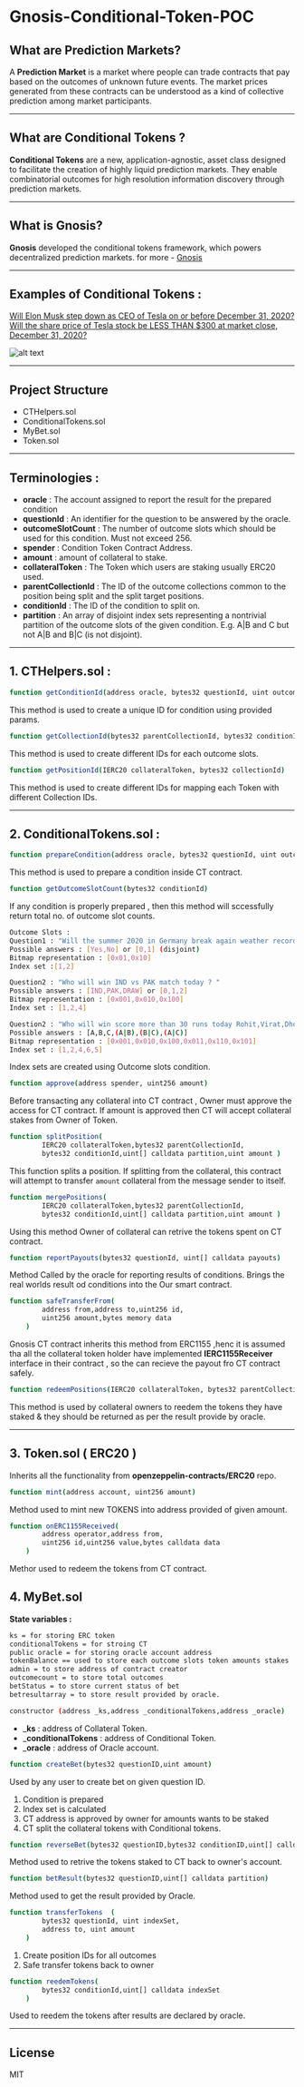 # Gnosis-Conditional-Token-POC



## What are Prediction Markets?

A __Prediction Market__ is a market where people can trade contracts that pay based on the outcomes of unknown future events. The market prices generated from these contracts can be understood as a kind of collective prediction among market participants.

---

## What are Conditional Tokens ?

__Conditional Tokens__ are a new, application-agnostic, asset class designed to facilitate the creation of highly liquid prediction markets. They enable combinatorial outcomes for high resolution information discovery through prediction markets.

---

## What is Gnosis?

__Gnosis__ developed the conditional tokens framework, which powers decentralized prediction markets.
for more -  [Gnosis](https://docs.gnosis.io/conditionaltokens/)

---

## Examples of Conditional Tokens :

[Will Elon Musk step down as CEO of Tesla on or before December 31, 2020?](hhttps://docs.gnosis.io/conditionaltokens/docs/introduction1/)
[Will the share price of Tesla stock be LESS THAN $300 at market close, December 31, 2020?](hhttps://docs.gnosis.io/conditionaltokens/docs/introduction1/)

![alt text](http://url/to/img.png)

---
## Project Structure 

- CTHelpers.sol 
- ConditionalTokens.sol
- MyBet.sol
- Token.sol

---

## Terminologies :
- __oracle__ : The account assigned to report the result for the prepared condition
- __questionId__ : An identifier for the question to be answered by the oracle.
- __outcomeSlotCount__ : The number of outcome slots which should be used for this condition. Must not exceed 256.
- __spender__ : Condition Token Contract Address.
- __amount__ : amount of collateral to stake.
- __collateralToken__  : The Token which users are staking usually ERC20 used.
- __parentCollectionId__ : The ID of the outcome collections common to the position being split and the split target positions.
- __conditionId__ : The ID of the condition to split on.
- __partition__ : An array of disjoint index sets representing a nontrivial partition of the outcome slots of the given condition. E.g. A|B and C but not A|B and B|C (is not disjoint).
---

## 1. CTHelpers.sol : 

```sh
function getConditionId(address oracle, bytes32 questionId, uint outcomeSlotCount)
```
This method is used to create a unique ID for condition using provided params.

```sh
function getCollectionId(bytes32 parentCollectionId, bytes32 conditionId, uint indexSet)
```
This method is used to create different IDs for each outcome slots.

```sh
function getPositionId(IERC20 collateralToken, bytes32 collectionId)
```
This method is used to create different IDs for mapping each Token with different Collection IDs.

---

## 2. ConditionalTokens.sol :

```sh
function prepareCondition(address oracle, bytes32 questionId, uint outcomeSlotCount)
```
This method is used to prepare a condition inside CT contract.

```sh
function getOutcomeSlotCount(bytes32 conditionId)
```
If any condition is properly prepared , then this method will sccessfully return total no. of outcome slot counts.

```sh
Outcome Slots : 
Question1 : "Will the summer 2020 in Germany break again weather records? "
Possible answers : [Yes,No] or [0,1] (disjoint)
Bitmap representation : [0x01,0x10]
Index set :[1,2]

Question2 : "Who will win IND vs PAK match today ? "
Possible answers : [IND,PAK,DRAW] or [0,1,2]
Bitmap representation : [0x001,0x010,0x100]
Index set : [1,2,4]

Question2 : "Who will win score more than 30 runs today Rohit,Virat,Dhoni --> (A,B,C) ? "
Possible answers : [A,B,C,(A|B),(B|C),(A|C)] 
Bitmap representation : [0x001,0x010,0x100,0x011,0x110,0x101]
Index set : [1,2,4,6,5]
```
Index sets are created using Outcome slots condition.

```sh
function approve(address spender, uint256 amount)
```
Before transacting any collateral into CT contract , Owner must approve the access for CT contract. If amount is approved then CT will accept collateral stakes from Owner of Token.

```sh
function splitPosition(
        IERC20 collateralToken,bytes32 parentCollectionId,
        bytes32 conditionId,uint[] calldata partition,uint amount )
```

This function splits a position. If splitting from the collateral, this contract will attempt to transfer `amount` collateral from the message sender to itself.

```sh
function mergePositions(
        IERC20 collateralToken,bytes32 parentCollectionId,
        bytes32 conditionId,uint[] calldata partition,uint amount )
```

Using this method Owner of collateral can retrive the tokens spent on CT contract.

```sh
function reportPayouts(bytes32 questionId, uint[] calldata payouts)
```
Method Called by the oracle for reporting results of conditions. Brings the real worlds result od conditions into the Our smart contract.

```sh
function safeTransferFrom(
        address from,address to,uint256 id,
        uint256 amount,bytes memory data
    ) 
```

Gnosis CT contract inherits this method from ERC1155 ,henc it is assumed tha all the collateral token holder have implemented  __IERC1155Receiver__  interface in their contract , so the can recieve the payout fro CT contract safely.

```sh
function redeemPositions(IERC20 collateralToken, bytes32 parentCollectionId, bytes32 conditionId, uint[] calldata indexSets)
```

This method is used by collateral owners to reedem the tokens they have staked & they should be returned as per the result provide by oracle.

---

## 3. Token.sol ( ERC20 )

Inherits all the functionality from __openzeppelin-contracts/ERC20__ repo.

```sh
function mint(address account, uint256 amount)
```
Method used to mint new TOKENS into address provided of given amount.

```sh
function onERC1155Received(
        address operator,address from,
        uint256 id,uint256 value,bytes calldata data
    )
```

Methor used to redeem the tokens from CT contract.

## 4. MyBet.sol
__State variables :__
```sh
ks = for storing ERC token
conditionalTokens = for stroing CT
public oracle = for storing oracle account address
tokenBalance == used to store each outcome slots token amounts stakes
admin = to store address of contract creator
outcomecount = to store total outcomes
betStatus = to store current status of bet
betresultarray = to store result provided by oracle.
```

```sh
constructor (address _ks,address _conditionalTokens,address _oracle)
```
- ___ks__ : address of Collateral Token.
- ___conditionalTokens__ : address of Conditional Token.
- ___oracle__ : address of Oracle account.

```sh
function createBet(bytes32 questionID,uint amount)
```
Used by any user to create bet on given question ID.
1)  Condition is prepared
2) Index set is calculated
3) CT address is approved by owner for amounts wants to be staked
4) CT split the collateral tokens with Conditional tokens.

```sh
function reverseBet(bytes32 questionID,bytes32 conditionID,uint[] calldata partition,uint amount)
```
Method used to retrive the tokens staked to CT back to owner's account.

```sh
function betResult(bytes32 questionID,uint[] calldata partition)
```
Method used to get the result provided by Oracle.

```sh
function transferTokens  (
        bytes32 questionId, uint indexSet, 
        address to, uint amount
    )
```

1) Create position IDs for all outcomes
2) Safe transfer tokens back to owner

```sh
function reedemTokens(
        bytes32 conditionId,uint[] calldata indexSet
    )
```

Used to reedem the tokens after results are declared by oracle.

---



## License

MIT
